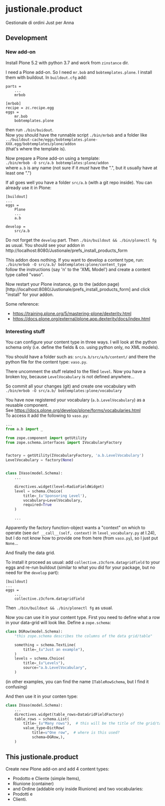# justionale.product

Gestionale di ordini Just per Anna

## Development

### New add-on

Install Plone 5.2 with python 3.7 and work from `zinstance` dir.

I need a Plone add-on. So I need `mr.bob` and `bobtemplates.plone`.
I install them with buildout. In `buildout.cfg` add:
```
parts =
    ...
    mrbob

[mrbob]
recipe = zc.recipe.egg
eggs =
    mr.bob
    bobtemplates.plone
```
then run `./bin/buidout`.\
Now you should have the runnable script `./bin/mrbob` and a folder like\
`../buildout-cache/eggs/bobtemplates.plone-XXX.egg/bobtemplates/plone/addon`\
(that's where the template is).

Now prepare a Plone add-on using a template:\
`./bin/mrbob -O src/a.b bobtemplates:plone/addon`\
where `a.b` is any name (not sure if it _must_ have the ".", but it
usually have at least one ".")

If all goes well you have a folder `src/a.b` (with a git repo inside).
You can already use it in Plone:
```
[buildout]
...
eggs =
    Plone
    ...
    a.b

develop =
    src/a.b

```
Do not forget the `develop` part.
Then `./bin/buildout && ./bin/plonectl fg` as usual.
You should see your addon in
http://localhost:8080/Justionale/prefs_install_products_form

This addon does nothing. If you want to develop a content type, run:\
`./bin/mrbob -O src/a.b/ bobtemplates:plone/content_type`\
follow the instructions (say 'n' to the 'XML Model') and create a content type called "vaso".

Now restart your Plone instance, go to the
 (addon page)[http://localhost:8080/Justionale/prefs_install_products_form]
 and click "install" for your addon.

Some reference:
* https://training.plone.org/5/mastering-plone/dexterity.html
* https://docs.plone.org/external/plone.app.dexterity/docs/index.html

### Interesting stuff

You can configure your content type in three ways. I will look at the
python schema only (i.e. define the fields & co. using python only, no
XML models).

You should have a folder such as: `src/a.b/src/a/b/content/` and there
the python file for the content type: `vaso.py`.

There uncomment the stuff related to the filed `level`.
Now you have a broken toy, because `LevelVocabulary` is not defined anywhere...

So commit all your changes (git) and create one vocabulary with\
`./bin/mrbob -O src/a.b/ bobtemplates:plone/vocabulary`

You have now registered your vocabulary (`a.b.LevelVocabulary`) as a reusable component.\
See https://docs.plone.org/develop/plone/forms/vocabularies.html \
To access it add the following to `vaso.py`:
```python
...
from a.b import _

from zope.component import getUtility
from zope.schema.interfaces import IVocabularyFactory


factory = getUtility(IVocabularyFactory, 'a.b.LevelVocabulary')
LevelVocabulary = factory(None)


class IVaso(model.Schema):
    ...

    directives.widget(level=RadioFieldWidget)
    level = schema.Choice(
        title=_(u'Sponsoring Level'),
        vocabulary=LevelVocabulary,
        required=True
    )

    ...
```

Apparently the factory function-object wants a "context" on which to
operate (see `def __call__(self, context)` in `level_vocabulary.py` at
l.24), but I do not know how to provide one from here (from
`vaso.py`), so I just put `None`...


And finally the data grid.

To install it proceed as usual: add
`collective.z3cform.datagridfield` to your eggs and re-run buildout
(similar to what you did for your package, but no need for the
`develop` part):
```
[buildout]
...
eggs =
    ...
    collective.z3cform.datagridfield

```
Then `./bin/buildout && ./bin/plonectl fg` as usual.

Now you can use it in your content type.
First you need to define what a row in your data-grid will look like.
Define a `zope.schema`:
```python
class DGRow(model.Schema):
    "this zope.schema describes the columns of the data grid/table"

    something = schema.TextLine(
        title=_(u"Just an example"),
    )
    levels = schema.Choice(
        title=_(u"Levels"),
        source="a.b.LevelVocabulary",
    )
```
(in other examples, you can find the name `ITableRowSchema`, but I find it confusing)

And then use it in your conten type:
```python
class IVaso(model.Schema):
    ...
    directives.widget(table_rows=DataGridFieldFactory)
    table_rows = schema.List(
        title=_(u"Many rows"),  # this will be the title of the grid/table
        value_type=DictRow(
            title=u"One row",  # where is this used?
            schema=DGRow,),
    )
```

## This justionale.product

Create new Plone add-on and add 4 content types:
* Prodotto e Cliente (simple Items),
* Riunione (container)
* and Ordine (addable only inside Riunione)
and two vocabularies:
* Prodotti e
* Clienti.
